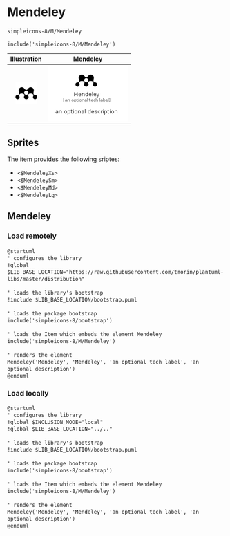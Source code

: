 # Mendeley


```text
simpleicons-8/M/Mendeley
```

```text
include('simpleicons-8/M/Mendeley')
```



| Illustration | Mendeley |
| :---: | :---: |
| ![illustration for Illustration](../../simpleicons-8/M/Mendeley.png) | ![illustration for Mendeley](../../simpleicons-8/M/Mendeley.Local.png) |



## Sprites
The item provides the following sriptes:

- `<$MendeleyXs>`
- `<$MendeleySm>`
- `<$MendeleyMd>`
- `<$MendeleyLg>`





## Mendeley

### Load remotely
```plantuml
@startuml
' configures the library
!global $LIB_BASE_LOCATION="https://raw.githubusercontent.com/tmorin/plantuml-libs/master/distribution"

' loads the library's bootstrap
!include $LIB_BASE_LOCATION/bootstrap.puml

' loads the package bootstrap
include('simpleicons-8/bootstrap')

' loads the Item which embeds the element Mendeley
include('simpleicons-8/M/Mendeley')

' renders the element
Mendeley('Mendeley', 'Mendeley', 'an optional tech label', 'an optional description')
@enduml
```

### Load locally
```plantuml
@startuml
' configures the library
!global $INCLUSION_MODE="local"
!global $LIB_BASE_LOCATION="../.."

' loads the library's bootstrap
!include $LIB_BASE_LOCATION/bootstrap.puml

' loads the package bootstrap
include('simpleicons-8/bootstrap')

' loads the Item which embeds the element Mendeley
include('simpleicons-8/M/Mendeley')

' renders the element
Mendeley('Mendeley', 'Mendeley', 'an optional tech label', 'an optional description')
@enduml
```

